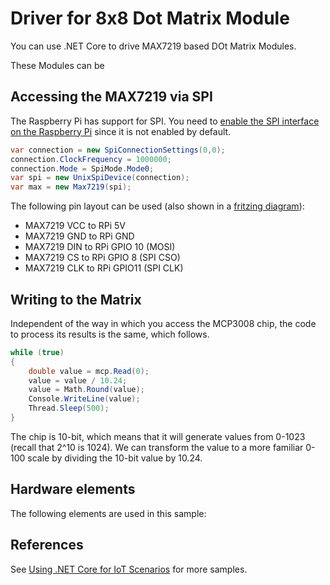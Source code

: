 # Driver for 8x8 Dot Matrix Module

You can use .NET Core to drive MAX7219 based DOt Matrix Modules.

These Modules can be 


## Accessing the MAX7219 via SPI

The Raspberry Pi has support for SPI. You need to [enable the SPI interface on the Raspberry Pi](https://www.raspberrypi-spy.co.uk/2014/08/enabling-the-spi-interface-on-the-raspberry-pi/) since it is not enabled by default.


```csharp
var connection = new SpiConnectionSettings(0,0);
connection.ClockFrequency = 1000000;
connection.Mode = SpiMode.Mode0;
var spi = new UnixSpiDevice(connection);
var max = new Max7219(spi);
```

The following pin layout can be used (also shown in a [fritzing diagram](rpi-trimpot-spi.fzz)):

* MAX7219 VCC to RPi 5V
* MAX7219 GND to RPi GND
* MAX7219 DIN to RPi GPIO 10 (MOSI)
* MAX7219 CS to RPi GPIO 8 (SPI CSO)
* MAX7219 CLK to RPi GPIO11 (SPI CLK)

## Writing to the Matrix

Independent of the way in which you access the MCP3008 chip, the code to process its results is the same, which follows.

```csharp
while (true)
{
    double value = mcp.Read(0);
    value = value / 10.24;
    value = Math.Round(value);
    Console.WriteLine(value);
    Thread.Sleep(500);
}
```

The chip is 10-bit, which means that it will generate values from 0-1023 (recall that 2^10 is 1024). We can transform the value to a more familiar 0-100 scale by dividing the 10-bit value by 10.24.

## Hardware elements

The following elements are used in this sample:

## References


See [Using .NET Core for IoT Scenarios](../README.md) for more samples.
